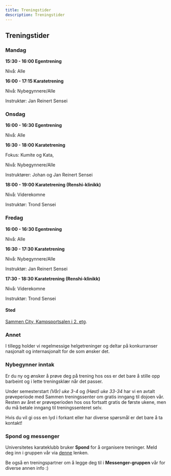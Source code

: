 ```yaml
---
title: Treningstider
description: Treningstider
---
```


## Treningstider

### Mandag

**15:30 - 16:00 Egentrening**

Nivå: Alle

**16:00 - 17:15 Karatetrening**

Nivå: Nybegynnere/Alle

Instruktør: Jan Reinert Sensei



### Onsdag

**16:00 - 16:30 Egentrening**

Nivå: Alle

**16:30 - 18:00 Karatetrening**

Fokus: Kumite og Kata, 

Nivå: Nybegynnere/Alle

Instruktører: Johan og Jan Reinert Sensei

**18:00 - 19:00 Karatetrening (Renshi-klinikk)**

Nivå: Viderekomne

Instruktør: Trond Sensei



### Fredag

**16:00 - 16:30 Egentrening**

Nivå: Alle

**16:30 - 17:30 Karatetrening**

Nivå: Nybegynnere/Alle

Instruktør: Jan Reinert Sensei

**17:30 - 18:30 Karatetrening (Renshi-klinikk)**

Nivå: Viderekomne

Instruktør: Trond Sensei


#### Sted

[Sammen City, Kampsportsalen i 2. etg](https://goo.gl/maps/fkrWwZBLDuvxmTo7A).


### Annet

I tillegg holder vi regelmessige helgetreninger og deltar på konkurranser nasjonalt og internasjonalt for de som ønsker det.

### Nybegynner inntak

Er du ny og ønsker å prøve deg på trening hos oss er det bare å stille opp barbeint og i lette treningsklær når det passer.

Under semesterstart _(Vår) uke 3-4_ og _(Høst) uke 33-34_ har vi en avtalt prøveperiode med Sammen treningssenter om gratis inngang til dojoen vår. Resten av året er prøveperioden hos oss fortsatt gratis de første ukene, men du må betale inngang til treningssenteret selv.


Hvis du vil gi oss en lyd i forkant eller har diverse spørsmål er det bare å ta kontakt!


### Spond og messenger

Universitetes karateklubb bruker **Spond** for å organisere treninger. Meld deg inn i gruppen vår via [denne](https://group.spond.com/HCHEC) lenken.

Be også en treningspartner om å legge deg til i **Messenger-gruppen** vår for diverse annen info :)
